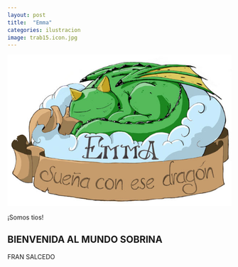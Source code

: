 ```yaml
---
layout: post
title:  "Emma"
categories: ilustracion
image: trab15.icon.jpg
---
```


![imagen](/img/trab15.jpg)

¡Somos tios!

## BIENVENIDA AL MUNDO SOBRINA

FRAN SALCEDO
